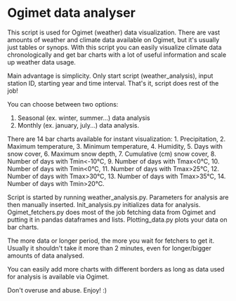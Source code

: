# Ogimet data analyser

This script is used for Ogimet (weather) data visualization. There are vast amounts of weather and climate data available on Ogimet, but it's usually just tables or synops. With this script you can easily visualize climate data chronologically and get bar charts with a lot of useful information and scale up weather data usage.

Main advantage is simplicity. Only start script (weather_analysis), input station ID, starting year and time interval. That's it, script does rest of the job!

You can choose between two options:

1. Seasonal (ex. winter, summer...) data analysis
2. Monthly (ex. january, july...) data analysis.

There are 14 bar charts available for instant visualization: 1. Precipitation, 2. Maximum temperature, 3. Minimum temperature, 4. Humidity, 5. Days with snow cover, 6. Maximum snow depth, 7. Cumulative (cm) snow cover, 8. Number of days with Tmin<-10°C, 9. Number of days with Tmax<0°C, 10. Number of days with Tmin<0°C, 11. Number of days with Tmax>25°C, 12. Number of days with Tmax>30°C, 13. Number of days with Tmax>35°C, 14. Number of days with Tmin>20°C. 

Script is started by running weather_analysis.py. Parameters for analysis are then manually inserted. Init_analysis.py initializes data for analysis. Ogimet_fetchers.py does most of the job fetching data from Ogimet and putting it in pandas dataframes and lists. Plotting_data.py plots your data on bar charts.

The more data or longer period, the more you wait for fetchers to get it. Usually it shouldn't take it more than 2 minutes, even for longer/bigger amounts of data analysed.

You can easily add more charts with different borders as long as data used for analysis is available via Ogimet.

Don't overuse and abuse. Enjoy! :)

